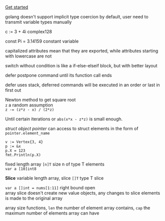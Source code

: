 
[Get started](https://tour.go-zh.org/moretypes/1)

golang doesn't support implicit type coercion by default, user need to transmit variable types manually

c := 3 + 4i  complex128

const Pi = 3.14159   constant variable

capitalized attributes mean that they are exported, while attributes starting with lowercase are not

switch without condition is like a if-else-elseif block, but with better layout

defer postpone command until its function call ends

defer uses stack, deferred commands will be executed in an order or last in first out

Newton method to get square root  
`z` a random assumption  
`z -= (z*z - x) / (2*z)`

Until certain iterations or `abs(x*x - z*z)` is small enough.


*struct object pointer* can access to struct elements in the form of `pointer.element_name`

```
v := Vertex{3, 4}
p := &x
p.X = 123
fmt.Println(p.X)
```

fixed length array `[n]T` size n of type T elements  
`var a [10]int8`

**Slice** variable length array, slice `[]T` type T slice

`var a []int = nums[1:11]`  right bound open  
array slice doesn't create new value objects, any changes to slice elements is made to the original array

array size functions, `len` the number of element array contains, `cap` the maximum number of elements array can have

